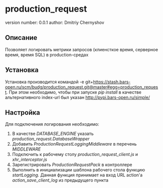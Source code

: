 production_request
===============================

version number: 0.0.1
author: Dmitriy Chernyshov

Описание
--------

Позволяет логировать метрики запросов
(клиенсткое время, серверное время, время SQL) в production-средах


Установка
---------

Установка производится командой
-e git+https://stash.bars-open.ru/scm/budg/production_request.git@master#egg=production_request. 
При этом необходимо, чтобы при запуске *pip install* в качестве альтернативного 
index-url был указан http://pypi.bars-open.ru/simple/ 


Настройка
---------

Для подключения логирования необходимо:

1. В качестве *DATABASE_ENGINE* указать *production_request.DatabaseWrapper*
2. Добавить *ProductionRequestLoggingMiddleware* в перечень *MIDDLEWARE*
3. Подключить к рабочему столу *production_request_client.js* и *xhr_interceptor.js*
4. Зарегистрировать *ProductionRequestPack* в контроллере
5. Выполнить в инициализации шаблона рабочего стола функцию *startLogging*. 
Данная функция принимает на вход URL action'а *action_save_client_log* из предыдущего пункта
    
